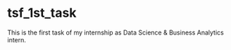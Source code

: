 # tsf_1st_task
This is the first task of my internship as Data Science  &amp; Business Analytics intern.

